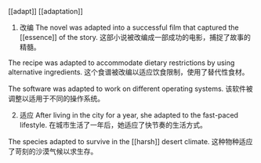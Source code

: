 [[adapt]]
[[adaptation]]
1. 改编
The novel was adapted into a successful film that captured the [[essence]] of the story.
这部小说被改编成一部成功的电影，捕捉了故事的精髓。

The recipe was adapted to accommodate dietary restrictions by using alternative ingredients.
这个食谱被改编以适应饮食限制，使用了替代性食材。

The software was adapted to work on different operating systems.
该软件被调整以适用于不同的操作系统。

2. 适应
After living in the city for a year, she adapted to the fast-paced lifestyle.
在城市生活了一年后，她适应了快节奏的生活方式。

The species adapted to survive in the [[harsh]] desert climate.
这种物种适应了苛刻的沙漠气候以求生存。

